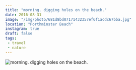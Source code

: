 ```yaml
---
title: "morning. digging holes on the beach."
date: 2016-08-31
image: "/img/photo/681d8bd07171432357ef6f1acdc67bba.jpg"
location: "Porthminster Beach"
instagram: true
draft: false
tags:
 - travel
 - nature
---
```


![morning. digging holes on the beach.](/img/photo/681d8bd07171432357ef6f1acdc67bba.jpg)
